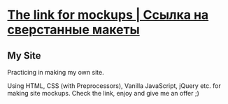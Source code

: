 # [The link for mockups | Ссылка на сверстанные макеты](https://nurik7.github.io/my-site/)

## My Site
Practicing in making my own site. 

Using HTML, CSS (with Preprocessors), Vanilla JavaScript, jQuery etc. for making site mockups.
Check the link, enjoy and give me an offer ;)
